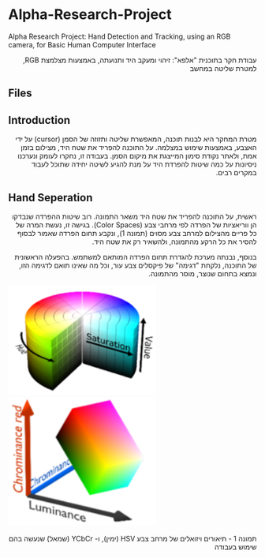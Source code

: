 
# Alpha-Research-Project
Alpha Research Project: Hand Detection and Tracking, using an RGB camera, for Basic Human Computer Interface

<div dir="rtl">
עבודת חקר בתוכנית "אלפא": זיהוי ומעקב היד ותנועתה, באמצעות מצלמצת RGB, למטרת שליטה במחשב
</div>

## Files


## Introduction
<p dir="rtl" style="text-align: right">
מטרת המחקר היא לבנות תוכנה, המאפשרת שליטה ותזוזה של הסמן (cursor) על ידי האצבע, באמצעות שימוש במצלמה. על התוכנה להפריד את שטח היד, מצילום בזמן אמת, ולאתר נקודת סימון המייצגת את מיקום הסמן. בעבודה זו, נחקרו לעומק ונערכנו ניסיונות על כמה שיטות להפרדת היד על מנת להגיע לשיטה יחידה שתוכל לעבוד במקרים רבים.

</p>

## Hand Seperation
<p style="text-align: right" dir="rtl"> 
  ראשית, על התוכנה להפריד את שטח היד משאר התמונה. רוב שיטות ההפרדה שנבדקו הן ווריאציות של הפרדה לפי מרחבי צבע (Color Spaces). בגישה זו, נעשת המרה של כל פריים מהצילום למרחב צבע מסוים (תמונה 1), ונקבע תחום הפרדה שאמור לבסוף להסיר את כל הרקע מהתמונה, ולהשאיר רק את שטח היד.
 
</p>

<p dir="rtl" style="text-align: right">
בנוסף, נבנתה מערכת להגדרת תחום הפרדה המותאם למשתמש. בהפעלה הראשונית של התוכנה, נלקחת "דגימה" של פיקסלים צבע עור, וכל מה שאינו תואם לדגימה הזו, ונמצא בתחום שנוצר, מוסר מהתמונה.

</p>

<img src="readme-images/4.png" width= 300></img>
<img src="readme-images/5.png" width= 300></img>

<p dir="rtl" style="text-align: right">
תמונה 1 - תיאורים ויזואלים של מרחב צבע HSV (ימין), ו- YCbCr (שמאל) שנעשה בהם שימוש בעבודה

</p>


